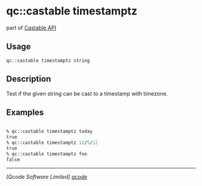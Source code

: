 qc::castable timestamptz
=========================

part of [Castable API](../castable.md)

Usage
-----
`qc::castable timestamptz string`

Description
-----------
Test if the given string can be cast to a timestamp with timezone.

Examples
--------
```tcl

% qc::castable timestamptz today
true
% qc::castable timestamptz 12/5/12
true
% qc::castable timestamptz foo
false
```

----------------------------------
*[Qcode Software Limited] [qcode]*

[qcode]: http://www.qcode.co.uk "Qcode Software"